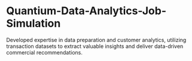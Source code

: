 # Quantium-Data-Analytics-Job-Simulation
Developed expertise in data preparation and customer analytics, utilizing transaction datasets to extract valuable insights and deliver data-driven commercial recommendations.

